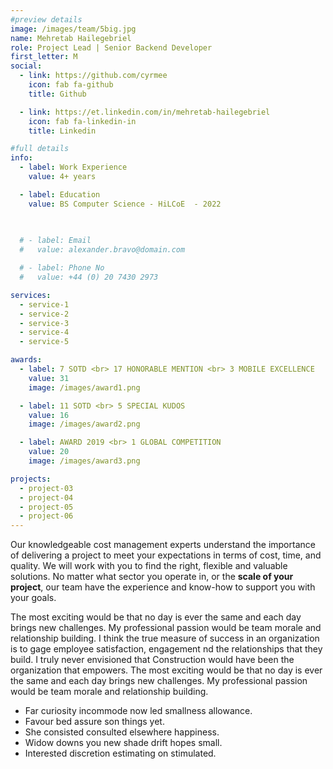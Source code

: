 ```yaml
---
#preview details
image: /images/team/5big.jpg
name: Mehretab Hailegebriel 
role: Project Lead | Senior Backend Developer
first_letter: M
social:
  - link: https://github.com/cyrmee
    icon: fab fa-github
    title: Github

  - link: https://et.linkedin.com/in/mehretab-hailegebriel
    icon: fab fa-linkedin-in
    title: Linkedin

#full details
info:
  - label: Work Experience
    value: 4+ years 

  - label: Education
    value: BS Computer Science - HiLCoE  - 2022
  

  
  # - label: Email
  #   value: alexander.bravo@domain.com

  # - label: Phone No
  #   value: +44 (0) 20 7430 2973

services: 
  - service-1
  - service-2
  - service-3
  - service-4
  - service-5

awards:
  - label: 7 SOTD <br> 17 HONORABLE MENTION <br> 3 MOBILE EXCELLENCE
    value: 31
    image: /images/award1.png

  - label: 11 SOTD <br> 5 SPECIAL KUDOS
    value: 16
    image: /images/award2.png

  - label: AWARD 2019 <br> 1 GLOBAL COMPETITION
    value: 20
    image: /images/award3.png

projects: 
  - project-03
  - project-04
  - project-05
  - project-06
---
```


Our knowledgeable cost management experts understand the importance of delivering a project to meet your expectations in terms of cost, time, and quality. We will work with you to find the right, flexible and valuable solutions. No matter what sector you operate in, or the **scale of your project**, our team have the experience and know-how to support you with your goals.

The most exciting would be that no day is ever the same and each day brings new challenges. My professional passion would be team morale and relationship building. I think the true measure of success in an organization is to gage employee satisfaction, engagement nd the relationships that they build. I truly never envisioned that Construction would have been the organization that empowers. The most exciting would be that no day is ever the same and each day brings new challenges. My professional passion would be team morale and relationship building.

- Far curiosity incommode now led smallness allowance.
- Favour bed assure son things yet.
- She consisted consulted elsewhere happiness.
- Widow downs you new shade drift hopes small.
- Interested discretion estimating on stimulated.